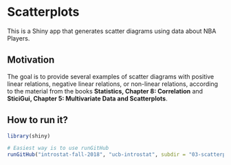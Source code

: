 # Scatterplots 

This is a Shiny app that generates scatter diagrams using data about NBA Players.


## Motivation

The goal is to provide several examples of scatter diagrams with positive linear relations, negative linear relations, or non-linear relations, according to the material from the books __Statistics, Chapter 8: Correlation__ and __SticiGui, Chapter 5: Multivariate Data and Scatterplots__.


## How to run it?


```R
library(shiny)

# Easiest way is to use runGitHub
runGitHub("introstat-fall-2018", "ucb-introstat", subdir = "03-scatterplot-nba")
```
